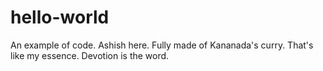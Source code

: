 # hello-world
An example of code.
Ashish here. Fully made of Kananada's curry. That's like my essence. Devotion is the word.

